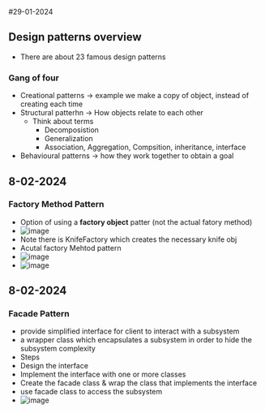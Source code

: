 #29-01-2024
## Design patterns overview
* There are about 23 famous design patterns
### Gang of four
* Creational patterns -> example we make a copy of object, instead of creating each time
* Structural patterhn -> How objects relate to each other
  * Think about terms
    * Decomposistion
    * Generalization
    * Association, Aggregation, Compsition, inheritance, interface
* Behavioural patterns -> how they work together to obtain a goal

## 8-02-2024
### Factory Method Pattern
* Option of using a **factory object** patter (not the actual fatory method)
 *  ![image](https://github.com/ronitwilson/system-design/assets/9934360/ce79f5a1-d33f-412a-8378-4872b00dfc6c)
 *  Note there is KnifeFactory which creates the necessary knife obj
* Acutal factory Mehtod pattern
 * ![image](https://github.com/ronitwilson/system-design/assets/9934360/366b2ec7-f488-4988-a7bf-5b029db57bba)
 * ![image](https://github.com/ronitwilson/system-design/assets/9934360/5b570343-16f1-40a6-926d-80d712681659)

## 8-02-2024
### Facade Pattern
* provide simplified interface for client to interact with a subsystem
* a wrapper class which encapsulates a subsystem in order to hide the subsystem complexity
* Steps
 *  Design the interface
 *  Implement the interface with one or more classes
 *  Create the facade class & wrap the class that implements the interface
 *  use facade class to access the subsystem
*  ![image](https://github.com/ronitwilson/system-design/assets/9934360/a91c2e7f-7e06-4f47-a57c-6b7f8f123880)

